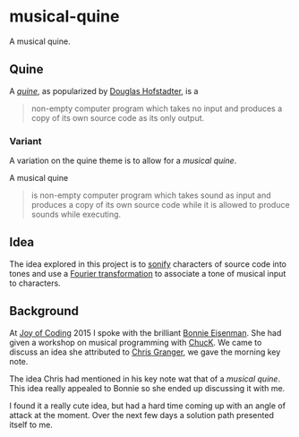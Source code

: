 musical-quine
=============

A musical quine.

Quine
-----

A [*quine*][quine], as popularized by [Douglas Hofstadter][douglas],
is a

> non-empty computer program which takes no input and produces a copy
> of its own source code as its only output.

### Variant

A variation on the quine theme is to allow for a *musical quine*.

A musical quine

> is non-empty computer program which takes sound as input and
> produces a copy of its own source code while it is allowed to
> produce sounds while executing.

Idea
----

The idea explored in this project is to [sonify][sonification]
characters of source code into tones and use a
[Fourier transformation][fourier] to associate a tone of musical
input to characters.

Background
----------

At [Joy of Coding][joc] 2015 I spoke with the brilliant
[Bonnie Eisenman][bonnie]. She had given a workshop on musical
programming with [ChucK][chuck]. We came to discuss an idea she
attributed to [Chris Granger][chris], we gave the morning key note.

The idea Chris had mentioned in his key note wat that of a *musical
quine*. This idea really appealed to Bonnie so she ended up discussing
it with me.

I found it a really cute idea, but had a hard time coming up with an
angle of attack at the moment. Over the next few days a solution path
presented itself to me.

[quine]: http://en.wikipedia.org/wiki/Quine_%28computing%29
[douglas]: http://en.wikipedia.org/wiki/Douglas_Hofstadter
[sonification]: http://en.wikipedia.org/wiki/Sonification
[fourier]: http://en.wikipedia.org/wiki/Fourier_transform
[joc]: http://joyofcoding.org/
[bonnie]: https://twitter.com/brindelle
[chuck]: http://chuck.cs.princeton.edu/
[chris]: https://twitter.com/ibdknox
